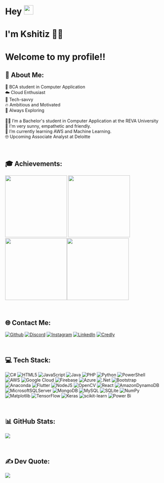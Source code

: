 # Hey  <img src="https://media.giphy.com/media/WUlplcMpOCEmTGBtBW/giphy.gif" width="30">
# I'm Kshitiz 👨‍💻 
# Welcome to my profile!!


## 💫 About Me:
🌳 BCA student in Computer Application<br>☁️ Cloud Enthusiast<br>💾 Tech-savvy<br>🔥 Ambitious and Motivated<br>🔎 Always Exploring<br><br>👨‍🎓 I’m a Bachelor's student in Computer Application at the REVA University<br>🧠 I'm very sunny, empathetic and friendly.<br>🌱 I’m currently learning AWS and Machine Learning.<br>🤓 Upcoming Associate Analyst at Deloitte <br><br><br> 

## 🎓 Achievements:

<img src='https://images.credly.com/size/680x680/images/2784d0d8-327c-406f-971e-9f0e15097003/image.png' style="height: 200px;"/> <img src='https://images.credly.com/size/680x680/images/d41de2b7-cbc2-47ec-bcf1-ebecbe83872f/GCC_badge_DA_1000x1000.png' style="height: 200px;"/> <img src='https://images.credly.com/size/680x680/images/3c4602d8-832e-4a24-b42d-00359ce746f7/ITS-Badges_Python_1200px.png' style="height: 200px;"/><img src='https://images.credly.com/size/680x680/images/d1024c79-59ff-41df-99ea-0503762e9b3b/image.png' style="height: 200px;"/> 

<br>

## 🌐 Contact Me:
[![Github](https://img.shields.io/badge/GitHub-100000?style=flat&logo=GitHub&logoColor=white&labelColor=black&color=000000)](https://github.com/spacygolem)
[![Discord](https://img.shields.io/badge/Discord-%237289DA.svg?logo=discord&logoColor=white)](https://discord.gg/spacyGOLEM) 
[![Instagram](https://img.shields.io/badge/Instagram-%23E4405F.svg?logo=Instagram&logoColor=white)](https://instagram.com/imspicigolem)
[![LinkedIn](https://img.shields.io/badge/LinkedIn-%230077B5.svg?logo=linkedin&logoColor=white)](https://linkedin.com/in/www.linkedin.com/in/tripathi-kshitiz) 
[![Credly](https://img.shields.io/badge/Credly-100000?style=flat&logo=Credly&logoColor=white&labelColor=FF9500&color=FF9500)](https://www.credly.com/users/kshitiz-0209)

<br>

## 💻 Tech Stack:
![C#](https://img.shields.io/badge/c%23-%23239120.svg?style=plastic&logo=csharp&logoColor=white) ![HTML5](https://img.shields.io/badge/html5-%23E34F26.svg?style=plastic&logo=html5&logoColor=white) ![JavaScript](https://img.shields.io/badge/javascript-%23323330.svg?style=plastic&logo=javascript&logoColor=%23F7DF1E) ![Java](https://img.shields.io/badge/java-%23ED8B00.svg?style=plastic&logo=openjdk&logoColor=white) ![PHP](https://img.shields.io/badge/php-%23777BB4.svg?style=plastic&logo=php&logoColor=white) ![Python](https://img.shields.io/badge/python-3670A0?style=plastic&logo=python&logoColor=ffdd54) ![PowerShell](https://img.shields.io/badge/PowerShell-%235391FE.svg?style=plastic&logo=powershell&logoColor=white) ![AWS](https://img.shields.io/badge/AWS-%23FF9900.svg?style=plastic&logo=amazon-aws&logoColor=white) ![Google Cloud](https://img.shields.io/badge/GoogleCloud-%234285F4.svg?style=plastic&logo=google-cloud&logoColor=white) ![Firebase](https://img.shields.io/badge/firebase-%23039BE5.svg?style=plastic&logo=firebase) ![Azure](https://img.shields.io/badge/azure-%230072C6.svg?style=plastic&logo=microsoftazure&logoColor=white) ![.Net](https://img.shields.io/badge/.NET-5C2D91?style=plastic&logo=.net&logoColor=white) ![Bootstrap](https://img.shields.io/badge/bootstrap-%238511FA.svg?style=plastic&logo=bootstrap&logoColor=white) ![Anaconda](https://img.shields.io/badge/Anaconda-%2344A833.svg?style=plastic&logo=anaconda&logoColor=white) ![Flutter](https://img.shields.io/badge/Flutter-%2302569B.svg?style=plastic&logo=Flutter&logoColor=white) ![NodeJS](https://img.shields.io/badge/node.js-6DA55F?style=plastic&logo=node.js&logoColor=white) ![OpenCV](https://img.shields.io/badge/opencv-%23white.svg?style=plastic&logo=opencv&logoColor=white) ![React](https://img.shields.io/badge/react-%2320232a.svg?style=plastic&logo=react&logoColor=%2361DAFB) ![AmazonDynamoDB](https://img.shields.io/badge/Amazon%20DynamoDB-4053D6?style=plastic&logo=Amazon%20DynamoDB&logoColor=white) ![MicrosoftSQLServer](https://img.shields.io/badge/Microsoft%20SQL%20Server-CC2927?style=plastic&logo=microsoft%20sql%20server&logoColor=white) ![MongoDB](https://img.shields.io/badge/MongoDB-%234ea94b.svg?style=plastic&logo=mongodb&logoColor=white) ![MySQL](https://img.shields.io/badge/mysql-%2300000f.svg?style=plastic&logo=mysql&logoColor=white) ![SQLite](https://img.shields.io/badge/sqlite-%2307405e.svg?style=plastic&logo=sqlite&logoColor=white) ![NumPy](https://img.shields.io/badge/numpy-%23013243.svg?style=plastic&logo=numpy&logoColor=white) ![Matplotlib](https://img.shields.io/badge/Matplotlib-%23ffffff.svg?style=plastic&logo=Matplotlib&logoColor=black) ![TensorFlow](https://img.shields.io/badge/TensorFlow-%23FF6F00.svg?style=plastic&logo=TensorFlow&logoColor=white) ![Keras](https://img.shields.io/badge/Keras-%23D00000.svg?style=plastic&logo=Keras&logoColor=white) ![scikit-learn](https://img.shields.io/badge/scikit--learn-%23F7931E.svg?style=plastic&logo=scikit-learn&logoColor=white) ![Power Bi](https://img.shields.io/badge/power_bi-F2C811?style=plastic&logo=powerbi&logoColor=black)

<br>

## 📊 GitHub Stats:
![](https://github-readme-streak-stats.herokuapp.com/?user=spacygolem&theme=onedark&hide_border=true)<br/>

<br>

##    ✍️ Dev Quote:
![](https://quotes-github-readme.vercel.app/api?type=horizontal&theme=radical)



